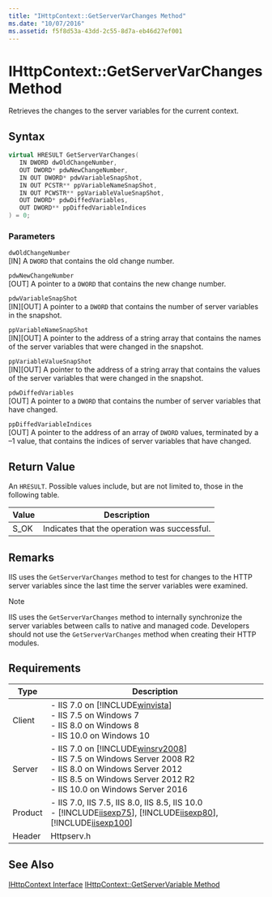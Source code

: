 ```yaml
---
title: "IHttpContext::GetServerVarChanges Method"
ms.date: "10/07/2016"
ms.assetid: f5f8d53a-43dd-2c55-8d7a-eb46d27ef001
---
```

# IHttpContext::GetServerVarChanges Method
Retrieves the changes to the server variables for the current context.  
  
## Syntax  
  
```cpp  
virtual HRESULT GetServerVarChanges(  
   IN DWORD dwOldChangeNumber,  
   OUT DWORD* pdwNewChangeNumber,  
   IN OUT DWORD* pdwVariableSnapShot,  
   IN OUT PCSTR** ppVariableNameSnapShot,  
   IN OUT PCWSTR** ppVariableValueSnapShot,  
   OUT DWORD* pdwDiffedVariables,  
   OUT DWORD** ppDiffedVariableIndices  
) = 0;  
```  
  
### Parameters  
 `dwOldChangeNumber`  
 [IN] A `DWORD` that contains the old change number.  
  
 `pdwNewChangeNumber`  
 [OUT] A pointer to a `DWORD` that contains the new change number.  
  
 `pdwVariableSnapShot`  
 [IN][OUT] A pointer to a `DWORD` that contains the number of server variables in the snapshot.  
  
 `ppVariableNameSnapShot`  
 [IN][OUT] A pointer to the address of a string array that contains the names of the server variables that were changed in the snapshot.  
  
 `ppVariableValueSnapShot`  
 [IN][OUT] A pointer to the address of a string array that contains the values of the server variables that were changed in the snapshot.  
  
 `pdwDiffedVariables`  
 [OUT] A pointer to a `DWORD` that contains the number of server variables that have changed.  
  
 `ppDiffedVariableIndices`  
 [OUT] A pointer to the address of an array of `DWORD` values, terminated by a –1 value, that contains the indices of server variables that have changed.  
  
## Return Value  
 An `HRESULT`. Possible values include, but are not limited to, those in the following table.  
  
|Value|Description|  
|-----------|-----------------|  
|S_OK|Indicates that the operation was successful.|  
  
## Remarks  
 IIS uses the `GetServerVarChanges` method to test for changes to the HTTP server variables since the last time the server variables were examined.  
  
> [!NOTE]
>  IIS uses the `GetServerVarChanges` method to internally synchronize the server variables between calls to native and managed code. Developers should not use the `GetServerVarChanges` method when creating their HTTP modules.  
  
## Requirements  
  
|Type|Description|  
|----------|-----------------|  
|Client|-   IIS 7.0 on [!INCLUDE[winvista](../../wmi-provider/includes/winvista-md.md)]<br />-   IIS 7.5 on Windows 7<br />-   IIS 8.0 on Windows 8<br />-   IIS 10.0 on Windows 10|  
|Server|-   IIS 7.0 on [!INCLUDE[winsrv2008](../../wmi-provider/includes/winsrv2008-md.md)]<br />-   IIS 7.5 on Windows Server 2008 R2<br />-   IIS 8.0 on Windows Server 2012<br />-   IIS 8.5 on Windows Server 2012 R2<br />-   IIS 10.0 on Windows Server 2016|  
|Product|-   IIS 7.0, IIS 7.5, IIS 8.0, IIS 8.5, IIS 10.0<br />-   [!INCLUDE[iisexp75](../../web-development-reference/native-code-api-reference/includes/iisexp75-md.md)], [!INCLUDE[iisexp80](../../web-development-reference/native-code-api-reference/includes/iisexp80-md.md)], [!INCLUDE[iisexp100](../../web-development-reference/native-code-api-reference/includes/iisexp100-md.md)]|  
|Header|Httpserv.h|  
  
## See Also  
 [IHttpContext Interface](../../web-development-reference/native-code-api-reference/ihttpcontext-interface.md)
 [IHttpContext::GetServerVariable Method](../../web-development-reference/native-code-api-reference/ihttpcontext-getservervariable-method.md)
